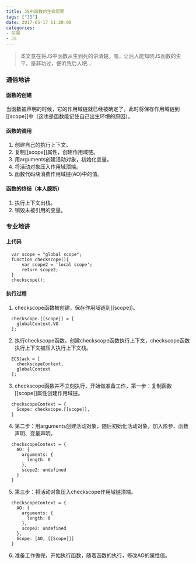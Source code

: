 ```yaml
---
title: JS中函数的生命周期
tags: ["JS"]
date: 2017-05-17 11:20:00
categories:
- 前端
- JS
---
```

> 本文意在将JS中函数从生到死的讲清楚。嗯，让后人能知晓JS函数的生平。是非功过，便听凭后人吧...

<!-- more -->
### 通俗地讲
#### 函数的创建
当函数被声明的时候，它的作用域链就已经被确定了。此时将保存作用域链到[[scope]]中（这也是函数能记住自己出生环境的原因）。
#### 函数的调用
1. 创建自己的执行上下文。
2. 复制[[scope]]属性，创建作用域链。
3. 用arguments创建活动对象，初始化变量。
4. 将活动对象压入作用域顶端。
5. 函数代码块消费作用域链(AO)中的值。

#### 函数的终结（本人臆断）
1. 执行上下文出栈。
2. 销毁未被引用的变量。

### 专业地讲
#### 上代码
```JS
  var scope = "global scope";
  function checkscope(){
      var scope2 = 'local scope';
      return scope2;
  }
  checkscope();
```
#### 执行过程
1. checkscope函数被创建，保存作用域链到[[scope]]。
```JS
  checkscope.[[scope]] = [
    globalContext.VO
  ];
```
2. 执行checkscope函数，创建checkscope函数执行上下文，checkscope函数执行上下文被压入执行上下文栈。
```JS
  ECStack = [
    checkscopeContext,
    globalContext
  ];
```
3. checkscope函数并不立刻执行，开始做准备工作，第一步：复制函数[[scope]]属性创建作用域链。
```JS
  checkscopeContext = {
    Scope: checkscope.[[scope]],
  }
```
4. 第二步：用arguments创建活动对象，随后初始化活动对象，加入形参、函数声明、变量声明。
```JS
  checkscopeContext = {
    AO: {
      arguments: {
        length: 0
      },
      scope2: undefined
    }
  }
```
5. 第三步：将活动对象压入checkscope作用域链顶端。
```JS
  checkscopeContext = {
    AO: {
      arguments: {
        length: 0
      },
      scope2: undefined
    },
    Scope: [AO, [[Scope]]]
  }
```
6. 准备工作做完，开始执行函数，随着函数的执行，修改AO的属性值。
